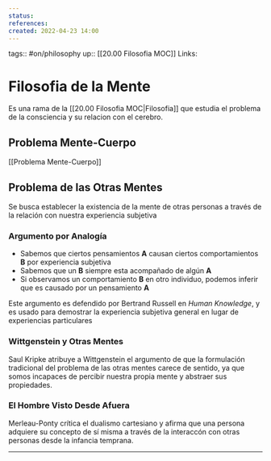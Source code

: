 ```yaml
---
status:
references:
created: 2022-04-23 14:00
---
```

tags:: #on/philosophy 
up:: [[20.00 Filosofia MOC]]
Links: 
# Filosofia de la Mente
Es una rama de la [[20.00 Filosofia MOC|Filosofia]] que estudia el problema de la consciencia y su relacion con el cerebro.

## Problema Mente-Cuerpo
[[Problema Mente-Cuerpo]]

## Problema de las Otras Mentes
Se busca establecer la existencia de la mente de otras personas a través de la relación con nuestra experiencia subjetiva

### Argumento por Analogía
- Sabemos que ciertos pensamientos **A** causan ciertos comportamientos **B** por experiencia subjetiva
- Sabemos que un **B** siempre esta acompañado de algún **A**
- Si observamos un comportamiento **B** en otro individuo, podemos inferir que es causado por un pensamiento **A**

Este argumento es defendido por Bertrand Russell en *Human Knowledge*, y es usado para demostrar la experiencia subjetiva general en lugar de experiencias particulares

### Wittgenstein y Otras Mentes
Saul Kripke atribuye a Wittgenstein el argumento de que la formulación tradicional del problema de las otras mentes carece de sentido, ya que somos incapaces de percibir nuestra propia mente y abstraer sus propiedades.

### El Hombre Visto Desde Afuera
Merleau-Ponty crítica el dualismo cartesiano y afirma que una persona adquiere su concepto de sí misma a través de la interaccón con otras personas desde la infancia temprana.
___
